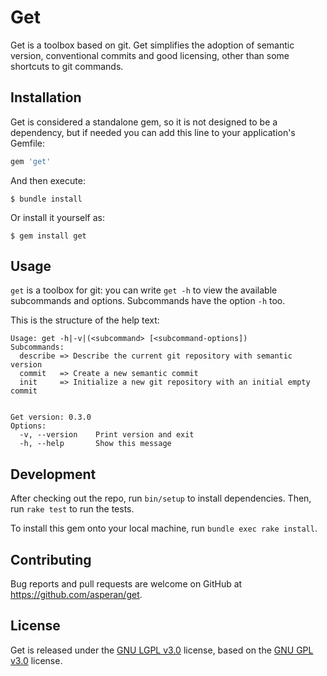 # Get
Get is a toolbox based on git. Get simplifies the adoption of semantic version, conventional commits and good licensing, other than some shortcuts to git commands.

## Installation
Get is considered a standalone gem, so it is not designed to be a dependency, but if needed you can add this line to your application's Gemfile:

```ruby
gem 'get'
```

And then execute:

    $ bundle install

Or install it yourself as:

    $ gem install get

## Usage
`get` is a toolbox for git: you can write `get -h` to view the available subcommands and options. Subcommands have the option `-h` too.

This is the structure of the help text:
```
Usage: get -h|-v|(<subcommand> [<subcommand-options])
Subcommands:
  describe => Describe the current git repository with semantic version
  commit   => Create a new semantic commit
  init     => Initialize a new git repository with an initial empty commit


Get version: 0.3.0
Options:
  -v, --version    Print version and exit
  -h, --help       Show this message

```

## Development

After checking out the repo, run `bin/setup` to install dependencies. Then, run `rake test` to run the tests.

To install this gem onto your local machine, run `bundle exec rake install`.

<!-- To release a new version, update the version number in `version.rb`, and then run `bundle exec rake release`, which will create a git tag for the version, push git commits and the created tag, and push the `.gem` file to [rubygems.org](https://rubygems.org). -->

## Contributing

Bug reports and pull requests are welcome on GitHub at https://github.com/asperan/get.

## License

Get is released under the [GNU LGPL v3.0](https://www.gnu.org/licenses/lgpl-3.0-standalone.html) license, based on the [GNU GPL v3.0](https://www.gnu.org/licenses/gpl-3.0-standalone.html) license.
